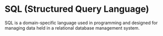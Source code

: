 # SQL (Structured Query Language)
SQL is a domain-specific language used in programming and designed for managing data held in a relational database management system.

